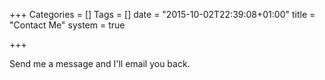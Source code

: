 +++
Categories = []
Tags = []
date = "2015-10-02T22:39:08+01:00"
title = "Contact Me"
system = true

+++

Send me a message and I'll email you back.

<script type="text/javascript">
//<![CDATA[
<!--
var x="function f(x,y){var i,o=\"\",l=x.length;for(i=0;i<l;i++){if(i<67)y++;" +
"y%=127;o+=String.fromCharCode(x.charCodeAt(i)^(y++));}return o;}f(\"\\\"3&)" +
"8'?<t0p\\\"u%\\026\\003\\026F\\001F\\003SRPX\\031\\024G\\004Pmfk`}c!c,|y,ns" +
"tsD\\013]\\tJCL]r\\\\QRxO\\025Snrvnhwz|tg4$#+(,~k/c5qf0f#<\\001\\025\\001\\" +
"013L\\000O\\034\\025\\024\\014\\004\\036E\\007R\\034\\\\CH\\035KKGC\\020WVU" +
"\\006\\021+<z-gmguI}\\\"b%6s}uegaz5y9klxhho6/\\014NN\\n\\037X@\\017\\n\\000" +
"\\032\\031\\035\\001r\\r\\t\\001w\\004\\006\\005jk\\004\\tQKS\\r\\r\\017\\0" +
"34\\035sqt\\031\\032\\033j\\025\\026+\\026=\\022\\023\\014\\r\\014ege\\n\\0" +
"13fwbv|\\001\\002\\003<\\003G\\031\\n\\000\\017SYY67X]^3,\\035\\035\\020\\0" +
"32\\026*+$%\\030X\\027\\027\\005ts^_266[Tef1P/RS0O$ $IJgJmD%M+-/|}\\036qFIC" +
"\\n\\034\\032\\032wpo\\035LG]\\005\\000\\004ij\\177\\006\\025`\\002Y\\r\\01" +
"4\\017\\034\\035\\0233p4+#\\177zz\\027\\020\\033#l.<0\\026\\022;h``)kil\\00" +
"1\\002\\025S\\001\\r\\006\\026RUW459N\\007\\005\\003\\0014!\\003\\024\\006\\"+
"026\\004FJI&'!\\006\\024+wz075Z[B,|}<>PI~-.vz\\\"$'DE@ask'y\\020\\022\\022\\"+
"177x}^OH\\010\\020\\037\\035\\035rsaCSV\\rG\\005\\004\\010efqLZWMzuss\\030\\"+
"031\\027*4:+pz}~\\023\\014\\037tg!\\\"?eki\\006\\007\\0031}+\\007\\005VRT9:" +
"6\\024\\\\\\010\\000\\000\\\\\\\\_,-?W\\037\\037\\r\\003\\n%&HNM\\\"\\\\mia" +
"tj248UV><=RS>*$%$[#$(EF?`tpp\\025\\022\\022\\177x\\026\\024\\027tuF@N]A\\03" +
"3\\003\\001no\\001\\005\\006kd\\027\\001\\r\\n\\rp\\nsq\\036\\037`9/)'|y{\\" +
"020\\021}}`\\r\\016)4&;%ijj\\007\\000\\010#0\\004X\\026UVU:;1\\036\\026W\\0" +
"32\\014_]@-.!\\014Y,H\\035KHK !9j|$#XYZ[fUV\\\\\\177a}~L3NOH7JK+)*G@f`(\\02" +
"7\\020~\\177R\\005H{tbDKC\\023\\016q\\006\\002\\002oh\\013VmHefg`c\\010\\01" +
"4p\\035\\036}j-\\0305\\024k\\026\\027|}~\\023\\014`.7jkadh\\005\\006\\00002" +
",%\\005\\017>?UWV;45H70]J1KGBC()8\\\\L\\030\\026\\022NNN\\\\]X434Z[v4!?\\\\" +
";=?LM -*I4KD5P+--BC\\036}\\000\\177x\\023\\014F\\034\\032\\032wptB\\033D\\\\"+
"^\\002\\006\\005jke\\nFXZO\\017\\rp\\035\\036\\037\\030\\031\\032b>?zqz\\17" +
"7~\\023\\014\\033(4%z$dki\\006\\007\\0061?;Y\\031TRT9:TYY67H\\020\\035\\004" +
"\\024FAC():D\\004\\032\\034\\tMON\\\\]^_XY#dk;;OF{g`wyW '%JK>.&qh/-/|}uJ\\0" +
"10\\177\\031B\\032\\033\\032wpjDR\\026\\021nohi\\005\\004\\010efb\\013\\n\\" +
"017c\\034<7$)\\033\\n,)\\026j\\027\\020\\021\\022\\014\\034*899=edh\\005\\0" +
"06\\006kjo\\003<\\003\\024?F9:;J567N124\\t\\036\\007\\002\\021FDG$%NHL!\\\"" +
"B2ale547TU<8<QR8' NO\\177auc.)*G@Ft-\\006}\\000\\177x\\005xwjUpGpqrs\\004\\" +
"000\\002ohW\\026\\026LY\\006{\\r\\017\\016c\\034-.yxj\\032\\033\\024\\025(n" +
":;yuabb\\017\\010\\005!=::*\\036kon\\003<KBEJU Q[Y67^W^3R-._:CDG$%MLM!\\\"l" +
"`r9046[TXxji\\\"|<#!NONyws!a,*,AB+\\021\\021~\\177\\000CTAA]vw\\037\\037\\0" +
"36sl]YQDZ\\002\\004\\010ef\\016\\014\\rbc:&(.7\\001\\0355?;;fx|~\\023\\014\\"+
"n(/=5mahi\\006\\007\\022vj*\\027\\010PPT9:8\\004J\\036\\014\\010Y__,-#\\017" +
"AVLN</\\020\\021\\023\\010\\\"\\\"]^_&YZ489VWwo98!MNegK\\\"$(EFY}oes\\026\\" +
"020\\022\\177x~Jv\\014w\\027\\030\\037\\035rsc\\006\\005\\002hiV\\021\\030e" +
"fg`Obc\\r:>!\\\"\\004\\030\\025?&!\\014ly\\177\\177\\014\\r\\031\\\"\\003q\\"+
"010jlhj\\007\\000\\006$=\\t\\013\\007VWU:;7\\033\\024ML123,C@C()!@OH&'\\037" +
"\\036^\\\\]^_G^hpzU(WPy=> MN]dr,K:EF;B+-/|}RqP{\\030v\\036\\032\\032wp\\021" +
"|L\\\\^\\002\\001\\004ij\\003\\010\\tfg[RTM3vps\\030\\031\\034{\\032r-'{}~\\"+
"023\\014\\033?}p\\0137aji\\006\\007\\0017?>==@?89D;4ZZ[01\\025\\014\\027\\0" +
"35R/()*\\025\\022\\017\\031\\r _\\\"\\\\] _X667TUqu;:?SLg2}HI]yxv$;B+-/|}\\" +
"034C~Uz{tuj\\032\\036\\035rs\\016\\035h]]\\002\\005\\007dei`\\022^HV2\\035\\"+
"036twu\\032\\033yzz\\027\\020a\\026j\\025c`c\\010\\tegh\\005\\006jom\\002\\" +
"003USR?8PVW4588@^]_,-\\000/(EGG$%LKL!\\\"t]^475Z[:::WP:K5H \\\"#HI &(EF(,-B" +
"C\\027\\020\\022\\177xe[\\025\\030\\031vw\\037\\024\\021\\021\\000\\001G]hi" +
"^\\006\\033\\022\\037K\\007\\006\\003cb\\035\\036\\037f\\031\\0321!!--g}}\\" +
"177\\014\\rcege\\n\\013onk\\007\\0002ilP=>WWU:;\\tZX[01&>'(-1FFF+$&<OOM\\\"" +
"\\\\W@C456[TC<8<QR@%!\\\"OH#&'DE(),ABHrpn\\022\\024\\025z{V\\035\\031\\033p" +
"qkEB^Bo\\026ijk\\032efg\\036abK\\034\\035vst\\031\\032q{y\\026\\027x\\177~\\"+
"023\\014w\\010x\\037edg\\004\\005khl\\001\\002mRQ>?PVV;488X\\\\]^3,ACC()FFH" +
"%&LMM\\\"\\\\223XY778UVA7V>? MN'&%JK***G@+,/|}c\\027\\026\\025z{\\002\\007\\"+
"031\\036KWWWG\\tFoh\\023\\001\\006\\010efWO\\t\\017\\017\\034\\035y~\\030g\\"+
"032\\033t |y|\\021\\022;|y|bu{44ljj\\007\\000\\t\\025lRQ>??,3PZY673X^_,- \\" +
"006%2-5*3#ILM\\\"\\\\B@745Z[DD_]ZD_BW&##HI&3uqui'Y4gZ\\\\ERT\\025D[JC\\035\\"+
"003\\rKELA\\\\CF\\033A\\006\\005\\010ef\\013\\017\\rbcqsr\\037\\030sww\\024" +
"\\025{x|\\021\\022yba\\016\\017`ff\\013\\004\\005xs: e0@\\017\\020\\026\\02" +
"0\\000\\024\\032S@C@G\\024F1Y\\030Z\\0075\\020\\022\\030;\\013\\033\\023\\0" +
"37S\\006(dflGwgoKdeyj#iaycf@)>y,/++&9d%-\\035\\013[\\n\\r\\\\\\r\\027\\032\\"+
"030\\002\\025E\\005HFK\\030\\031\\030]\\016Z\\013Q\\002\\n\\006U\\025LP&z*7" +
"#+#+f1w'`\\021l\\023rl=\\177=u$6.\\\"s\\\"p%v9@\\017\\r\\n\\020\\006\\010\\" +
"022\\016KC\",67)"                                                            ;
while(x=eval(x));
//-->
//]]>
</script>
